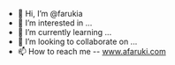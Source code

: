 - 👋 Hi, I’m @farukia
- 👀 I’m interested in ...
- 🌱 I’m currently learning ...
- 💞️ I’m looking to collaborate on ...
- 📫 How to reach me -- www.afaruki.com

<!---
farukia/farukia is a ✨ special ✨ repository because its `README.md` (this file) appears on your GitHub profile.
You can click the Preview link to take a look at your changes.
--->
